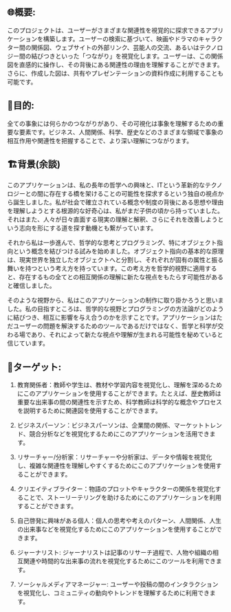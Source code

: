 ## 🌐概要: 
このプロジェクトは、ユーザーがさまざまな関連性を視覚的に探求できるアプリケーションを構築します。ユーザーの検索に基づいて、映画やドラマのキャラクター間の関係図、ウェブサイトの外部リンク、芸能人の交流、あるいはテクノロジー間の結びつきといった「つながり」を視覚化します。ユーザーは、この関係図を直感的に操作し、その背後にある関連性の理由を理解することができます。さらに、作成した図は、共有やプレゼンテーションの資料作成に利用することも可能です。

## 🎯目的: 
全ての事象には何らかのつながりがあり、その可視化は事象を理解するための重要な要素です。ビジネス、人間関係、科学、歴史などのさまざまな領域で事象の相互作用や関連性を把握することで、より深い理解につながります。

## 🏗️背景(余談)
このアプリケーションは、私の長年の哲学への興味と、ITという革新的なテクノロジーとの間に存在する橋を架けることの可能性を探求するという独自の視点から誕生しました。私が社会で確立されている概念や制度の背後にある思想や理由を理解しようとする根源的な好奇心は、私がまだ子供の頃から持っていました。それはまた、人々が日々直面する現実の理解と解釈、さらにそれを改善しようという志向を形にする道を探す動機とも繋がっています。

それから私は一歩進んで、哲学的な思考とプログラミング、特にオブジェクト指向という概念を結びつける試みを始めました。オブジェクト指向の基本的な原理は、現実世界を独立したオブジェクトへと分割し、それぞれが固有の属性と振る舞いを持つという考え方を持っています。この考え方を哲学的視野に適用すると、存在するもの全てとの相互関係の理解に新たな視点をもたらす可能性があると確信しました。

そのような視野から、私はこのアプリケーションの制作に取り掛かろうと思いました。私の目指すところは、哲学的な視野とプログラミングの方法論がどのように結びつき、相互に影響を与え合うのかを示すことです。アプリケーションはただユーザーの問題を解決するためのツールであるだけではなく、哲学と科学が交わる場であり、それによって新たな視点や理解が生まれる可能性を秘めていると信じています。

## 👥ターゲット: 
1. 教育関係者：教師や学生は、教材や学習内容を視覚化し、理解を深めるためにこのアプリケーションを使用することができます。たとえば、歴史教師は重要な出来事の間の関連性を示すため、科学教師は科学的な概念やプロセスを説明するために関連図を使用することができます。

2. ビジネスパーソン：ビジネスパーソンは、企業間の関係、マーケットトレンド、競合分析などを視覚化するためにこのアプリケーションを活用できます。

3. リサーチャー/分析家：リサーチャーや分析家は、データや情報を視覚化し、複雑な関連性を理解しやすくするためにこのアプリケーションを使用することができます。

4. クリエイティブライター：物語のプロットやキャラクターの関係を視覚化することで、ストーリーテリングを助けるためにこのアプリケーションを利用することができます。

5. 自己啓発に興味がある個人：個人の思考や考えのパターン、人間関係、人生の出来事などを視覚化するためにこのアプリケーションを使用することができます。

6. ジャーナリスト: ジャーナリストは記事のリサーチ過程で、人物や組織の相互関連や時間的な出来事の流れを視覚化するためにこのツールを利用できます。

7. ソーシャルメディアマネージャー: ユーザーや投稿の間のインタラクションを視覚化し、コミュニティの動向やトレンドを理解するために利用できます。
